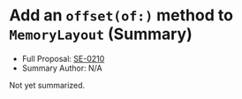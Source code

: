 # Add an `offset(of:)` method to `MemoryLayout` (Summary)

* Full Proposal: [SE-0210](https://github.com/apple/swift-evolution/blob/main/proposals/0210-key-path-offset.md)
* Summary Author: N/A

Not yet summarized.
